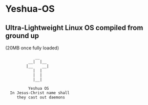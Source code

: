 # Yeshua-OS
## Ultra-Lightweight Linux OS compiled from ground up
(20MB once fully loaded) 
```
             __ 
          __|  |__
         |__    __|
            |  |
            |  |
            |__|

          Yeshua OS 
  In Jesus-Christ name shall 
     they cast out daemons
```
